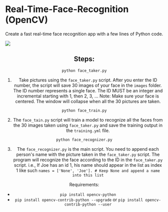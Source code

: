 # Real-Time-Face-Recognition (OpenCV)

Create a fast real-time face recognition app with a few lines of Python code.

<img src = 'https://github.com/medsriha/Real-Time-Face-Recognition/blob/master/gif.gif?raw=true'><center>

## Steps:

`python face_taker.py`
1) Take pictures using the `face_taker.py` script. After you enter the ID number, the script will save 30 images of your face in the `images` folder. The ID number represents a single face. The ID MUST be an integer and incremental starting with 1, then 2, 3, ...
Note: Make sure your face is centered. The window will collapse when all the 30 pictures are taken.


`python face_train.py`

2) The `face_tain.py` script will train a model to recognize all the faces from the 30 images taken using `face_taker.py` and save the training output in the `training.yml` file.


`python face_recognizer.py`

3) The `face_recognizer.py` is the main script. You need to append each person's name with the picture taken in the `face_taker.py` script. The program will recognize the face according to the ID  in the `face_taker.py` script. i.e., If Joe has an id 1, his name should appear in the list as index 1 like such 
`names = ['None', 'Joe']. # Keep None and append a name into this list`

Requirements:

- `pip install opencv-python`
- `pip install opencv-contrib-python --upgrade` or `pip install opencv-contrib-python --user`
